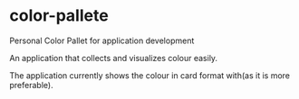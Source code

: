# color-pallete
Personal Color Pallet for application development

An application that collects and visualizes colour easily.

The application currently shows the colour in card format with(as it is more preferable).
